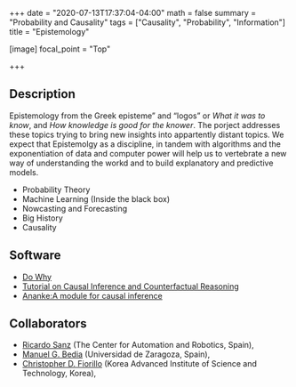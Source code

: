+++
date = "2020-07-13T17:37:04-04:00"
math = false
summary = "Probability and Causality"
tags = ["Causality", "Probability", "Information"]
title = "Epistemology"

[image]
    focal_point = "Top"

+++

## Description

Epistemology from the Greek episteme” and “logos” or _What it was to know_, and _How knowledge is good for the knower_. The porject addresses these topics trying to bring new insights into appartently distant topics. We expect that Epistemolgy as a discipline, in tandem with algorithms and the exponentiation of data and computer power will help us to vertebrate a new way of understanding the workd and to build explanatory and predictive models.

- Probability Theory
- Machine Learning (Inside the black box)
- Nowcasting and Forecasting
- Big History 
- Causality

## Software

* [Do Why <sup><i class="fas fa-external-link-alt"></i></sup>](https://github.com/microsoft/dowhy)
* [Tutorial on Causal Inference and Counterfactual Reasoning <sup><i class="fas fa-external-link-alt"></i></sup>](https://causalinference.gitlab.io/kdd-tutorial/)
* [Ananke:A module for causal inference <sup><i class="fas fa-external-link-alt"></i></sup>](https://ananke.readthedocs.io/en/latest/index.html)

## Collaborators

* [Ricardo Sanz](https://www.car.upm-csic.es/authors/cap-ricardo-sanz-bravo) (The Center for Automation and Robotics, Spain),
* [Manuel G. Bedia](https://janovas.unizar.es/sideral/CV/manuel-gonzalez-bedia) (Universidad de Zaragoza, Spain),
* [Christopher D. Fiorillo](https://www.sciencemag.org/author/christopher-d-fiorillo) (Korea Advanced Institute of Science and Technology, Korea),

<!--
## Presentations

[comment]: <> Presentation of “Hoaxy/Botometer” at the Knight Foundation Prototype Fund Demo Day, held at ISOJ 2017 in Austin, TX: {{< youtube qZFNjPjTjfE 11819 >}}
-->
